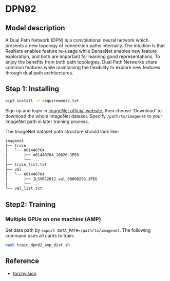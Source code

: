 # DPN92
## Model description
A Dual Path Network (DPN) is a convolutional neural network which presents a new topology of connection paths internally. The intuition is that ResNets enables feature re-usage while DenseNet enables new feature exploration, and both are important for learning good representations. To enjoy the benefits from both path topologies, Dual Path Networks share common features while maintaining the flexibility to explore new features through dual path architectures.

## Step 1: Installing
```bash
pip3 install -r requirements.txt
```

Sign up and login in [ImageNet official website](https://www.image-net.org/index.php), then choose 'Download' to download the whole ImageNet dataset. Specify `/path/to/imagenet` to your ImageNet path in later training process.

The ImageNet dataset path structure should look like:

```bash
imagenet
├── train
│   └── n01440764
│       ├── n01440764_10026.JPEG
│       └── ...
├── train_list.txt
├── val
│   └── n01440764
│       ├── ILSVRC2012_val_00000293.JPEG
│       └── ...
└── val_list.txt
```

## Step2: Training

### Multiple GPUs on one machine (AMP)
Set data path by `export DATA_PATH=/path/to/imagenet`. The following command uses all cards to train:

```bash
bash train_dpn92_amp_dist.sh
```


## Reference
- [torchvision](https://github.com/pytorch/vision/tree/main/references/classification)
